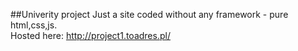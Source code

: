##Univerity project
Just a site coded without any framework - pure html,css,js. <br>
Hosted here: http://project1.toadres.pl/
